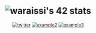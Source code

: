 <h1 align = "center" <a href="https://github.com/oakoudad/badge42"><img src="https://badge.mediaplus.ma/darkblue/waraissi" alt="waraissi's 42 stats" /></a> </h1>
<div align="center">

  <a href="https://twitter.com/Walid_AR_">![twitter](https://img.shields.io/badge/example-one-red)</a>
  <a href="">![example2](https://img.shields.io/badge/example-two-green)</a>
  <a href="">![example3](https://img.shields.io/badge/example-three-blue)</a>

</div>
